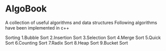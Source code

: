 # AlgoBook
A collection of useful algorithms and data structures
Following algorithms have been implemented in c++

Sorting
1.Bubble Sort
2.Insertion Sort
3.Selection Sort
4.Merge Sort
5.Quick Sort
6.Counting Sort
7.Radix Sort
8.Heap Sort
9.Bucket Sort
